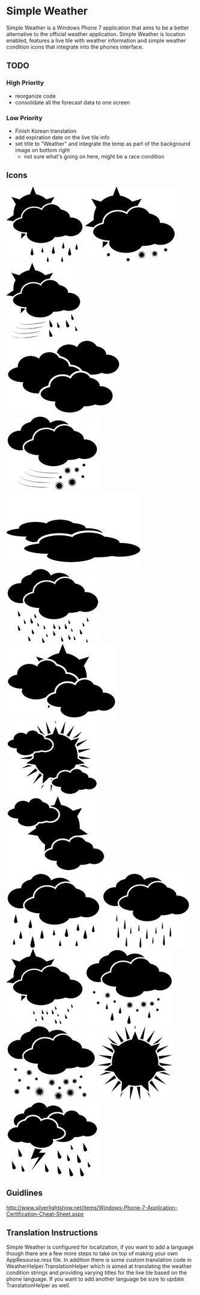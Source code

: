 # Simple Weather
Simple Weather is a Windows Phone 7 application that aims to be a better 
alternative to the official weather application. Simple Weather is
location enabled, features a live tile with weather information and 
simple weather condition icons that integrate into the phones interface.

## TODO
### High Priority
* reorganize code
* consolidate all the forecast data to one screen

### Low Priority
* Finish Korean translation
* add expiration date on the live tile info
* set title to "Weather" and integrate the temp as part of the background image on bottom right
	* not sure what's going on here, might be a race condition

## Icons
![Chance of Rain](https://github.com/ameerkat/Simple-Weather/raw/master/Simple%20Weather/Simple%20Weather/icons/light/chance_of_rain.png)
![Chance of Snow](https://github.com/ameerkat/Simple-Weather/raw/master/Simple%20Weather/Simple%20Weather/icons/light/chance_of_snow.png)
![Chance of Storm](https://github.com/ameerkat/Simple-Weather/raw/master/Simple%20Weather/Simple%20Weather/icons/light/chance_of_storm.png)
![Cloudy](https://github.com/ameerkat/Simple-Weather/raw/master/Simple%20Weather/Simple%20Weather/icons/light/cloudy.png)
![Flurries](https://github.com/ameerkat/Simple-Weather/raw/master/Simple%20Weather/Simple%20Weather/icons/light/flurries.png)
![Fog](https://github.com/ameerkat/Simple-Weather/raw/master/Simple%20Weather/Simple%20Weather/icons/light/fog.png)
![Mist](https://github.com/ameerkat/Simple-Weather/raw/master/Simple%20Weather/Simple%20Weather/icons/light/mist.png)
![Mostly Cloudy](https://github.com/ameerkat/Simple-Weather/raw/master/Simple%20Weather/Simple%20Weather/icons/light/mostly_cloudy.png)
![Mostly Sunny](https://github.com/ameerkat/Simple-Weather/raw/master/Simple%20Weather/Simple%20Weather/icons/light/mostly_sunny.png)
![Partly Cloudy](https://github.com/ameerkat/Simple-Weather/raw/master/Simple%20Weather/Simple%20Weather/icons/light/partly_cloudy.png)
![Rain](https://github.com/ameerkat/Simple-Weather/raw/master/Simple%20Weather/Simple%20Weather/icons/light/rain.png)
![Rain Snow](https://github.com/ameerkat/Simple-Weather/raw/master/Simple%20Weather/Simple%20Weather/icons/light/rain_snow.png)
![Showers](https://github.com/ameerkat/Simple-Weather/raw/master/Simple%20Weather/Simple%20Weather/icons/light/showers.png)
![Sleet](https://github.com/ameerkat/Simple-Weather/raw/master/Simple%20Weather/Simple%20Weather/icons/light/sleet.png)
![Snow](https://github.com/ameerkat/Simple-Weather/raw/master/Simple%20Weather/Simple%20Weather/icons/light/snow.png)
![Sunny](https://github.com/ameerkat/Simple-Weather/raw/master/Simple%20Weather/Simple%20Weather/icons/light/sunny.png)
![Thunderstorm](https://github.com/ameerkat/Simple-Weather/raw/master/Simple%20Weather/Simple%20Weather/icons/light/thunderstorm.png)
	
## Guidlines
http://www.silverlightshow.net/items/Windows-Phone-7-Application-Certification-Cheat-Sheet.aspx

## Translation Instructions
Simple Weather is configured for localization, if you want to add a language
though there are a few more steps to take on top of making your own
AppResourse.resx file. In addition there is some custom translation code in
WeatherHelper.TranslationHelper which is aimed at translating the weather
condition strings and providing varying titles for the live tile based on the
phone language. If you want to add another language be sure to update 
TranslationHelper as well.